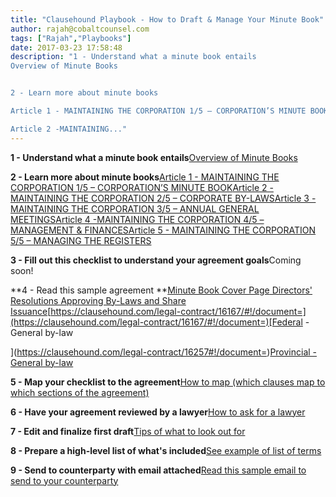 ```yaml
---
title: "Clausehound Playbook - How to Draft & Manage Your Minute Book"
author: rajah@cobaltcounsel.com
tags: ["Rajah","Playbooks"]
date: 2017-03-23 17:58:48
description: "1 - Understand what a minute book entails
Overview of Minute Books


2 - Learn more about minute books

Article 1 - MAINTAINING THE CORPORATION 1/5 – CORPORATION’S MINUTE BOOK

Article 2 -MAINTAINING..."
---
```


**1 - Understand what a minute book entails**[Overview of Minute Books](http://blog.clausehound.com/overview-of-corporate-minute-books/)

**2 - Learn more about minute books**[Article 1 - MAINTAINING THE CORPORATION 1/5 – CORPORATION’S MINUTE BOOK](http://blog.clausehound.com/maintaining-the-corporation-15-corporations-minute-book/)[Article 2 -MAINTAINING THE CORPORATION 2/5 – CORPORATE BY-LAWS](http://blog.clausehound.com/maintaining-the-corporation-25-corporate-by-laws/)[Article 3 -MAINTAINING THE CORPORATION 3/5 – ANNUAL GENERAL MEETINGS](http://blog.clausehound.com/maintaining-the-corporation-35-annual-general-meetings/)[Article 4 -MAINTAINING THE CORPORATION 4/5 – MANAGEMENT & FINANCES](http://blog.clausehound.com/maintaining-the-corporation-45-management-finances/)[Article 5 - MAINTAINING THE CORPORATION 5/5 – MANAGING THE REGISTERS](http://blog.clausehound.com/maintaining-the-corporation-55-managing-the-registers/)

**3 - Fill out this checklist to understand your agreement goals**Coming soon!

**4 - Read this sample agreement
**[Minute Book Cover Page](https://clausehound.com/legal-contract/16213/#!/document=)[
Directors' Resolutions Approving By-Laws and Share Issuance](https://clausehound.com/legal-contract/16167/#!/document=)[https://clausehound.com/legal-contract/16167/#!/document=](https://clausehound.com/legal-contract/16167/#!/document=)[Federal - General by-law

](https://clausehound.com/legal-contract/16257#!/document=)[Provincial - General by-law](https://clausehound.com/legal-contract/16256#!/document=)

**5 - Map your checklist to the agreement**[How to map (which clauses map to which sections of the agreement)](http://blog.clausehound.com/mapping-to-checklist/)

**6 - Have your agreement reviewed by a lawyer**[How to ask for a lawyer](http://blog.clausehound.com/lawyer-assistance-on-demand/)

**7 - Edit and finalize first draft**[Tips of what to look out for](http://blog.clausehound.com/2567-2/)

**8 - Prepare a high-level list of what's included**[See example of list of terms](http://blog.clausehound.com/list-of-what-is-included/)

**9 - Send to counterparty with email attached**[Read this sample email to send to your counterparty](http://blog.clausehound.com/sample-email-language-for-negotiating-a-contract/)